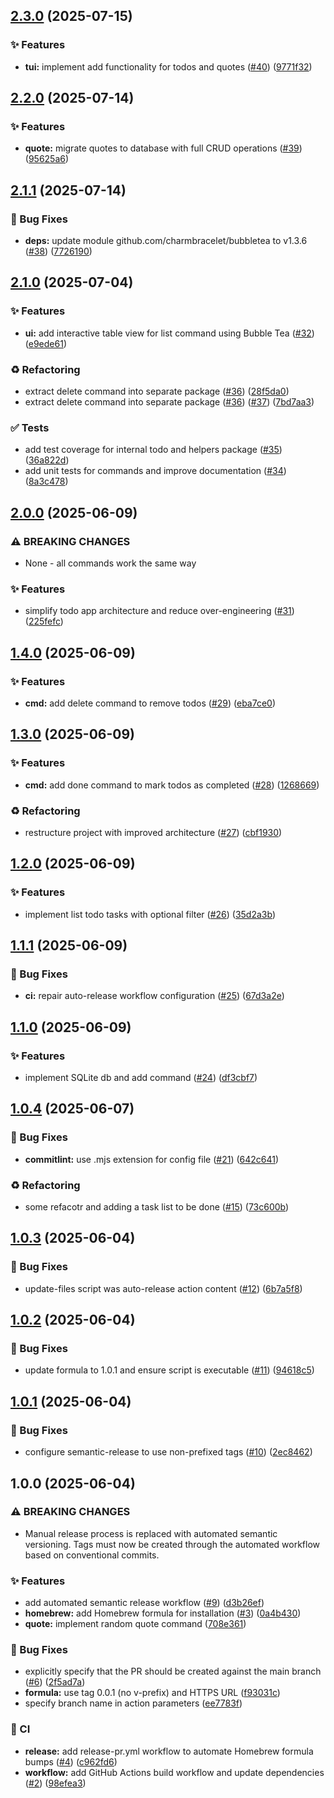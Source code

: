 ## [2.3.0](https://github.com/negadras/tada/compare/2.2.0...2.3.0) (2025-07-15)

### ✨ Features

* **tui:** implement add functionality for todos and quotes ([#40](https://github.com/negadras/tada/issues/40)) ([9771f32](https://github.com/negadras/tada/commit/9771f32d15c2e624bc95afdc6a40668f6b477a58))

## [2.2.0](https://github.com/negadras/tada/compare/2.1.1...2.2.0) (2025-07-14)

### ✨ Features

* **quote:** migrate quotes to database with full CRUD operations ([#39](https://github.com/negadras/tada/issues/39)) ([95625a6](https://github.com/negadras/tada/commit/95625a69e3747065e466a4030512fa8462f2c019))

## [2.1.1](https://github.com/negadras/tada/compare/2.1.0...2.1.1) (2025-07-14)

### 🐛 Bug Fixes

* **deps:** update module github.com/charmbracelet/bubbletea to v1.3.6 ([#38](https://github.com/negadras/tada/issues/38)) ([7726190](https://github.com/negadras/tada/commit/7726190087311a84e5ef420e903f80b49f7200ea))

## [2.1.0](https://github.com/negadras/tada/compare/2.0.0...2.1.0) (2025-07-04)

### ✨ Features

* **ui:** add interactive table view for list command using Bubble Tea ([#32](https://github.com/negadras/tada/issues/32)) ([e9ede61](https://github.com/negadras/tada/commit/e9ede61e68351e3d2c1e31d6f63a9289aad58636))

### ♻️ Refactoring

* extract delete command into separate package ([#36](https://github.com/negadras/tada/issues/36)) ([28f5da0](https://github.com/negadras/tada/commit/28f5da0eb4ff51f4485f6d5c6f8cd289d8448748))
* extract delete command into separate package ([#36](https://github.com/negadras/tada/issues/36)) ([#37](https://github.com/negadras/tada/issues/37)) ([7bd7aa3](https://github.com/negadras/tada/commit/7bd7aa3facda96047a97e3ad7cf10af5a4df968f))

### ✅ Tests

* add test coverage for internal todo and helpers package ([#35](https://github.com/negadras/tada/issues/35)) ([36a822d](https://github.com/negadras/tada/commit/36a822d0695affa839d72b0639329ee39045e57c))
* add unit tests for commands and improve documentation ([#34](https://github.com/negadras/tada/issues/34)) ([8a3c478](https://github.com/negadras/tada/commit/8a3c478d862165b8d35c08121101b2fe6ae0dc44))

## [2.0.0](https://github.com/negadras/tada/compare/1.4.0...2.0.0) (2025-06-09)

### ⚠ BREAKING CHANGES

* None - all commands work the same way

### ✨ Features

* simplify todo app architecture and reduce over-engineering ([#31](https://github.com/negadras/tada/issues/31)) ([225fefc](https://github.com/negadras/tada/commit/225fefc06b0d83bf3d251c46d3175e1516ef7b27))

## [1.4.0](https://github.com/negadras/tada/compare/1.3.0...1.4.0) (2025-06-09)

### ✨ Features

* **cmd:** add delete command to remove todos ([#29](https://github.com/negadras/tada/issues/29)) ([eba7ce0](https://github.com/negadras/tada/commit/eba7ce0a5a4077edaa6a065cf6c70fff8efb2e04))

## [1.3.0](https://github.com/negadras/tada/compare/1.2.0...1.3.0) (2025-06-09)

### ✨ Features

* **cmd:** add done command to mark todos as completed ([#28](https://github.com/negadras/tada/issues/28)) ([1268669](https://github.com/negadras/tada/commit/1268669449f6416d3c71c6eb3e3c515edeb8adda))

### ♻️ Refactoring

* restructure project with improved architecture ([#27](https://github.com/negadras/tada/issues/27)) ([cbf1930](https://github.com/negadras/tada/commit/cbf19302e3507ee3c40262ba6d503303188e377c))

## [1.2.0](https://github.com/negadras/tada/compare/1.1.1...1.2.0) (2025-06-09)

### ✨ Features

* implement list todo tasks with optional filter ([#26](https://github.com/negadras/tada/issues/26)) ([35d2a3b](https://github.com/negadras/tada/commit/35d2a3b1aac9ec05b865991a61a5b6a96008fe0d))

## [1.1.1](https://github.com/negadras/tada/compare/1.1.0...1.1.1) (2025-06-09)

### 🐛 Bug Fixes

* **ci:** repair auto-release workflow configuration ([#25](https://github.com/negadras/tada/issues/25)) ([67d3a2e](https://github.com/negadras/tada/commit/67d3a2e84fe45d75ad79c653de2afd69c37b7433))

## [1.1.0](https://github.com/negadras/tada/compare/1.0.4...1.1.0) (2025-06-09)

### ✨ Features

* implement SQLite db and add command ([#24](https://github.com/negadras/tada/issues/24)) ([df3cbf7](https://github.com/negadras/tada/commit/df3cbf7b9840a9145595182526ae182d325e58ad))

## [1.0.4](https://github.com/negadras/tada/compare/1.0.3...1.0.4) (2025-06-07)

### 🐛 Bug Fixes

* **commitlint:** use .mjs extension for config file ([#21](https://github.com/negadras/tada/issues/21)) ([642c641](https://github.com/negadras/tada/commit/642c641324a3db15b1cc2b422eb9492117eade6d))

### ♻️ Refactoring

* some refacotr and adding a task list to be done ([#15](https://github.com/negadras/tada/issues/15)) ([73c600b](https://github.com/negadras/tada/commit/73c600b40e17d098248ba0f3692ddda594078c11))

## [1.0.3](https://github.com/negadras/tada/compare/1.0.2...1.0.3) (2025-06-04)

### 🐛 Bug Fixes

* update-files script was auto-release action content ([#12](https://github.com/negadras/tada/issues/12)) ([6b7a5f8](https://github.com/negadras/tada/commit/6b7a5f88fc634fde051194a3a0b99d1a7971c2a3))

## [1.0.2](https://github.com/negadras/tada/compare/1.0.1...1.0.2) (2025-06-04)

### 🐛 Bug Fixes

* update formula to 1.0.1 and ensure script is executable ([#11](https://github.com/negadras/tada/issues/11)) ([94618c5](https://github.com/negadras/tada/commit/94618c58a9a85c4b32a6f371d8800e07bbc8cdc4))

## [1.0.1](https://github.com/negadras/tada/compare/v1.0.0...1.0.1) (2025-06-04)

### 🐛 Bug Fixes

* configure semantic-release to use non-prefixed tags ([#10](https://github.com/negadras/tada/issues/10)) ([2ec8462](https://github.com/negadras/tada/commit/2ec8462034f2d96d3fbd4996e72c112a03e67448))

## 1.0.0 (2025-06-04)

### ⚠ BREAKING CHANGES

* Manual release process is replaced with automated semantic versioning.
Tags must now be created through the automated workflow based on conventional commits.

### ✨ Features

* add automated semantic release workflow ([#9](https://github.com/negadras/tada/issues/9)) ([d3b26ef](https://github.com/negadras/tada/commit/d3b26ef25ed601b44884cb64dab4b6b4ccfc198d))
* **homebrew:** add Homebrew formula for installation ([#3](https://github.com/negadras/tada/issues/3)) ([0a4b430](https://github.com/negadras/tada/commit/0a4b4302f08334e2608fbc4161ae68670f5c31cf))
* **quote:** implement random quote command ([708e361](https://github.com/negadras/tada/commit/708e361e7648da5ec9e81e2b1cc92a61e6b5956b))

### 🐛 Bug Fixes

* explicitly specify that the PR should be created against the main branch ([#6](https://github.com/negadras/tada/issues/6)) ([2f5ad7a](https://github.com/negadras/tada/commit/2f5ad7a0308f07ab6fcbb0db024cc307d8c81a3a))
* **formula:** use tag 0.0.1 (no v-prefix) and HTTPS URL ([f93031c](https://github.com/negadras/tada/commit/f93031c4dd2c3a016b536a3da8657a0dacd5ea7f))
* specify branch name in action parameters ([ee7783f](https://github.com/negadras/tada/commit/ee7783f80bcd68f16e0272a70b97ab7ce32c4fb0))

### 👷 CI

* **release:** add release-pr.yml workflow to automate Homebrew formula bumps ([#4](https://github.com/negadras/tada/issues/4)) ([c962fd6](https://github.com/negadras/tada/commit/c962fd65b4c53501b9b7faa5093dd9523a416cd9))
* **workflow:** add GitHub Actions build workflow and update dependencies ([#2](https://github.com/negadras/tada/issues/2)) ([98efea3](https://github.com/negadras/tada/commit/98efea3de964c1a166aa2b5553fa9344bc32f6af))
